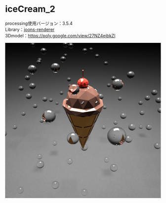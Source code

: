 # iceCream_2  

processing使用バージョン：3.5.4  
Library：[joons-renderer](https://github.com/joonhyublee/joons-renderer)  
3Dmodel：https://poly.google.com/view/27NZ4ejbkZl
  
![](https://github.com/yuyurigi/iceCream_2/blob/master/rendered.png)
